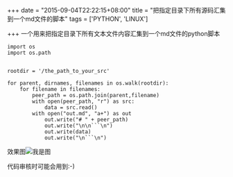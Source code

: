 +++
date = "2015-09-04T22:22:15+08:00"
title = "把指定目录下所有源码汇集到一个md文件的脚本"
tags = ['PYTHON', 'LINUX']

+++
一个用来把指定目录下所有文本文件内容汇集到一个md文件的python脚本

```
import os
import os.path


rootdir = '/the_path_to_your_src'

for parent, dirnames, filenames in os.walk(rootdir):
    for filename in filenames:
        peer_path = os.path.join(parent,filename)
        with open(peer_path, "r") as src:
        	data = src.read()
        with open("out.md", "a+") as out
            out.write("# " + peer_path)
            out.write("\n\n```\n")
            out.write(data)
            out.write("\n```\n")

```

效果图![我是图](http://7xivdp.com1.z0.glb.clouddn.com/blog/image/2015-09-04%2023%3A03%3A58.png/xyz) 

代码审核时可能会用到:-)

